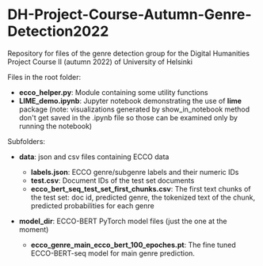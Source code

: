 # DH-Project-Course-Autumn-Genre-Detection2022
Repository for files of the genre detection group for the Digital Humanities Project Course II (autumn 2022) of University of Helsinki

Files in the root folder:

- **ecco_helper.py**: Module containing some utility functions
- **LIME_demo.ipynb**: Jupyter notebook demonstrating the use of **lime** package (note: visualizations generated by show_in_notebook method don't get saved in the .ipynb file so those can be examined only by running the notebook) 

Subfolders:

- **data**: json and csv files containing ECCO data
  - **labels.json**:                               ECCO genre/subgenre labels and their numeric IDs
  - **test.csv**:                                  Document IDs of the test set documents
  - **ecco_bert_seq_test_set_first_chunks.csv**:   The first text chunks of the test set: doc id, predicted genre, the tokenized text of the chunk, predicted probabilities for each genre  

- **model_dir**: ECCO-BERT PyTorch model files (just the one at the moment)
  - **ecco_genre_main_ecco_bert_100_epoches.pt**:  The fine tuned ECCO-BERT-seq model for main genre prediction.  
